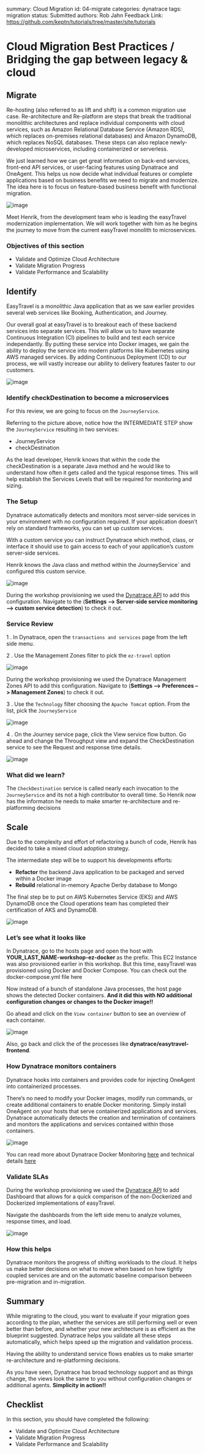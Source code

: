 summary: Cloud Migration
id: 04-migrate
categories: dynatrace
tags: migration
status: Submitted
authors: Rob Jahn
Feedback Link: https://github.com/keptn/tutorials/tree/master/site/tutorials

# Cloud Migration Best Practices / Bridging the gap between legacy & cloud

## Migrate


Re-hosting (also referred to as lift and shift) is a common migration use case. Re-architecture and Re-platform are steps that break the traditional monolithic architectures and replace individual components with cloud services, such as Amazon Relational Database Service (Amazon RDS), which replaces on-premises relational databases) and Amazon DynamoDB, which replaces NoSQL databases. These steps can also replace newly-developed microservices, including containerized or serverless.

We just learned how we can get great information on back-end services, front-end API services, or user-facing features using Dynatrace and OneAgent. This helps us now decide what individual features or complete applications based on business benefits we need to migrate and modernize. The idea here is to focus on feature-based business benefit with functional migration.

![image](../../assets/images/henrik.png)

Meet Henrik, from the development team who is leading the easyTravel modernization implementation. We will work together with him as he begins the journey to move from the current easyTravel monolith to microservices.

### Objectives of this section

* Validate and Optimize Cloud Architecture
* Validate Migration Progress
* Validate Performance and Scalability

## Identify

EasyTravel is a monolithic Java application that as we saw earlier provides several web services like Booking, Authentication, and Journey.

Our overall goal at easyTravel is to breakout each of these backend services into separate services. This will allow us to have separate Continuous Integration (CI) pipelines to build and test each service independantly. By putting these service into Docker images, we gain the ability to deploy the service into modern platforms like Kubernetes using AWS managed services. By adding Continuous Deployment (CD) to our process, we will vastly increase our ability to delivery features faster to our customers.

![image](../../assets/images/adapt-microservices.png)

### Identify checkDestination to become a microservices

For this review, we are going to focus on the `JourneyService`.

Referring to the picture above, notice how the INTERMEDIATE STEP show the `JourneyService` resulting in two services:

* JourneyService
* checkDestination

As the lead developer, Henrik knows that within the code the checkDestination is a separate Java method and he would like to understand how often it gets called and the typical response times. This will help establish the Services Levels that will be required for monitoring and sizing.

### The Setup

Dynatrace automatically detects and monitors most server-side services in your environment with no configuration required. If your application doesn’t rely on standard frameworks, you can set up custom services.

With a custom service you can instruct Dynatrace which method, class, or interface it should use to gain access to each of your application’s custom server-side services.

Henrik knows the Java class and method within the JourneyService` and configured this custom service.

![image](../../assets/images/java-custom-service.png)


During the workshop provisioning we used the [Dynatrace API](https://www.dynatrace.com/support/help/dynatrace-api/configuration-api/service-api/custom-services-api/) to add this configuration. Navigate to the (**Settings –> Server-side service monitoring –> custom service detection**) to check it out.


### Service Review

1 . In Dynatrace, open the `transactions and services` page from the left side menu.

2 . Use the Management Zones filter to pick the `ez-travel` option

![image](../../assets/images/mz-filter.png)


During the workshop provisioning we used the Dynatrace Management Zones API to add this configuration. Navigate to (**Settings –> Preferences –> Management Zones**) to check it out.


3 . Use the `Technology` filter choosing the `Apache Tomcat` option. From the list, pick the `JourneyService`

![image](../../assets/images/pick-journey.png)

4 . On the Journey service page, click the View service flow button. Go ahead and change the Throughput view and expand the CheckDestination service to see the Request and response time details.

![image](../../assets/images/check-destination.png)

### What did we learn?

The `CheckDestination` service is called nearly each invocation to the `JourneyService` and its not a high contributor to overall time. So Henrik now has the informaton he needs to make smarter re-architecture and re-platforming decisions

## Scale

Due to the complexity and effort of refactoring a bunch of code, Henrik has decided to take a mixed cloud adoption strategy.

The intermediate step will be to support his developments efforts:

* **Refactor** the backend Java application to be packaged and served within a Docker image
* **Rebuild** relational in-memory Apache Derby database to Mongo

The final step be to put on AWS Kubernetes Service (EKS) and AWS DynamoDB once the Cloud operations team has completed their certification of AKS and DynamoDB.

![image](../../assets/images/adapt-docker.png)

### Let’s see what it looks like

In Dynatrace, go to the hosts page and open the host with **YOUR_LAST_NAME-workshop-ez-docker** as the prefix. This EC2 Instance was also provisioned earlier in this workshop. But this time, easyTravel was provisioned using Docker and Docker Compose. You can check out the docker-compose.yml file here

Now instead of a bunch of standalone Java processes, the host page shows the detected Docker containers. **And it did this with NO additional configuration changes or changes to the Docker image!!**

Go ahead and click on the `View container` button to see an overview of each container.

![image](../../assets/images/docker-host.png)

Also, go back and click the of the processes like **dynatrace/easytravel-frontend**.

### How Dynatrace monitors containers

Dynatrace hooks into containers and provides code for injecting OneAgent into containerized processes.

There’s no need to modify your Docker images, modify run commands, or create additional containers to enable Docker monitoring. Simply install OneAgent on your hosts that serve containerized applications and services. Dynatrace automatically detects the creation and termination of containers and monitors the applications and services contained within those containers.

![image](../../assets/images/docker-monitoring.png)


You can read more about Dynatrace Docker Monitoring [here](https://www.dynatrace.com/support/help/technology-support/cloud-platforms/other-platforms/docker/basic-concepts/how-dynatrace-monitors-containers/) and technical details [here](https://www.dynatrace.com/support/help/technology-support/cloud-platforms/other-platforms/docker/monitoring/monitor-docker-containers)


### Validate SLAs

During the workshop provisioning we used the [Dynatrace API](https://www.dynatrace.com/support/help/dynatrace-api/configuration-api/dashboards-api/) to add Dashboard that allows for a quick comparison of the non-Dockerized and Dockerized implementations of easyTravel.

Navigate the dashboards from the left side menu to analyze volumes, response times, and load.

![image](../../assets/images/dashboard.png)

### How this helps

Dynatrace monitors the progress of shifting workloads to the cloud. It helps us make better decisions on what to move when based on how tightly coupled services are and on the automatic baseline comparison between pre-migration and in-migration.

## Summary

While migrating to the cloud, you want to evaluate if your migration goes according to the plan, whether the services are still performing well or even better than before, and whether your new architecture is as efficient as the blueprint suggested. Dynatrace helps you validate all these steps automatically, which helps speed up the migration and validation process.

Having the ability to understand service flows enables us to make smarter re-architecture and re-platforming decisions.

As you have seen, Dynatrace has broad technology support and as things change, the views look the same to you without configuration changes or additional agents. **Simplicity in action!!**

## Checklist

In this section, you should have completed the following:

* Validate and Optimize Cloud Architecture
* Validate Migration Progress
* Validate Performance and Scalability